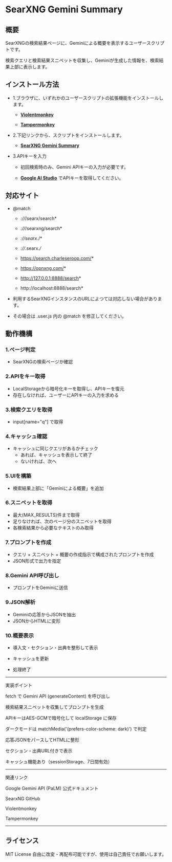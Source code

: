 # SearXNG Gemini Summary

## 概要

SearXNGの検索結果ページに、Geminiによる概要を表示するユーザースクリプトです。

検索クエリと検索結果スニペットを収集し、Geminiが生成した情報を、検索結果上部に表示します。





## インストール方法

- 1.ブラウザに、いずれかのユーザースクリプトの拡張機能をインストールします。

  - **[Violentmonkey](https://violentmonkey.github.io/)**

  - **[Tampermonkey](https://www.tampermonkey.net/)**

- 2.下記リンクから、スクリプトをインストールします。

  - **[SearXNG Gemini Summary]()**

- 3.APIキーを入力

  - 初回検索時のみ、Gemini APIキーの入力が必要です。

  - **[Google AI Studio](https://aistudio.google.com/api-keys)** でAPIキーを取得してください。

## 対応サイト

- @match

  - *://*/searx/search*
 
  - *://*/searxng/search*
 
  - *://searx.*/*
 
  - *://*.searx.*/*
 
  - https://search.charleseroop.com/*
 
  - https://opnxng.com/*
 
  - http://127.0.0.1:8888/search*
 
  - http://localhost:8888/search*

- 利用するSearXNGインスタンスのURLによつては対応しない場合があります。

- その場合は .user.js 内の @match を修正してください。












## 動作機構

### 1.ページ判定

- SearXNGの検索ページか確認

### 2.APIをキー取得

- LocalStorageから暗号化キーを取得し、APIキーを復元
- 存在しなければ、ユーザーにAPIキーの入力を求める

### 3.検索クエリを取得

- input[name="q"] で取得

### 4.キャッシュ確認

- キャッシュに同じクエリがあるかチェック
  - あれば、キャッシュを表示して終了
  - ないければ、次へ

### 5.UIを構築

- 検索結果上部に「Geminiによる概要」を追加

### 6.スニペットを取得

- 最大(MAX_RESULTS)件まで取得
- 足りなければ、次のページ分のスニペットを取得
- 各検索結果から必要なテキストのみ取得

### 7.プロンプトを作成

- クエリ + スニペット + 概要の作成指示で構成されたプロンプトを作成
- JSON形式で出力を指定

### 8.Gemini API呼び出し

- プロンプトをGeminiに送信

### 9.JSON解析

- Geminiの応答からJSONを抽出
- JSONからHTMLに変形

### 10.概要表示

- 導入文・セクション・出典を整形して表示
- キャッシュを更新

- 処理終了














---

実装ポイント

fetch で Gemini API (generateContent) を呼び出し

検索結果スニペットを収集してプロンプトを生成

APIキーはAES-GCMで暗号化して localStorage に保存

ダークモードは matchMedia('(prefers-color-scheme: dark)') で判定

応答JSONをパースしてHTMLに整形

セクション・出典URL付きで表示

キャッシュ機能あり（sessionStorage、7日間有効）



---

関連リンク

Google Gemini API (PaLM) 公式ドキュメント

SearxNG GitHub

Violentmonkey

Tampermonkey



---

## ライセンス

MIT License
自由に改変・再配布可能ですが、使用は自己責任でお願いします。
